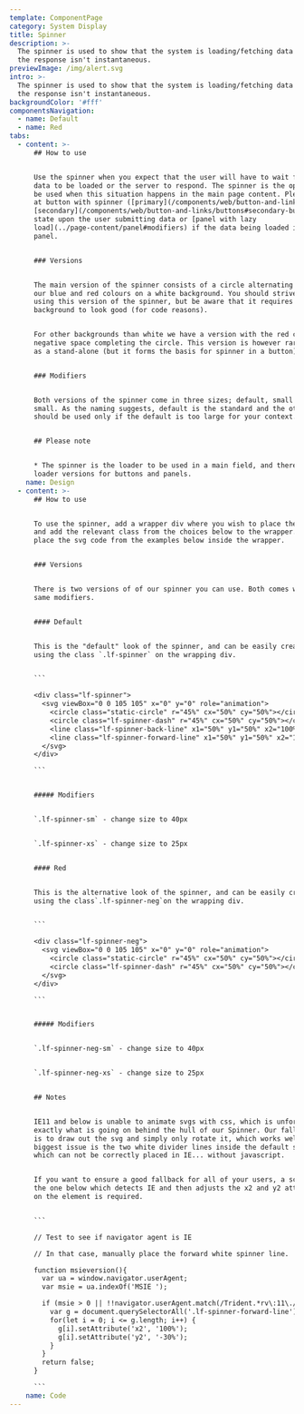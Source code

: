 ```yaml
---
template: ComponentPage
category: System Display
title: Spinner
description: >-
  The spinner is used to show that the system is loading/fetching data and that
  the response isn't instantaneous.
previewImage: /img/alert.svg
intro: >-
  The spinner is used to show that the system is loading/fetching data and that
  the response isn't instantaneous.
backgroundColor: '#fff'
componentsNavigation:
  - name: Default
  - name: Red
tabs:
  - content: >-
      ## How to use


      Use the spinner when you expect that the user will have to wait for all
      data to be loaded or the server to respond. The spinner is the option to
      be used when this situation happens in the main page content. Please look
      at button with spinner ([primary](/components/web/button-and-links/buttons#primary-buttons) /
      [secondary](/components/web/button-and-links/buttons#secondary-buttons)) if you want a loading
      state upon the user submitting data or [panel with lazy
      load](../page-content/panel#modifiers) if the data being loaded is in a
      panel. 


      ### Versions


      The main version of the spinner consists of a circle alternating between
      our blue and red colours on a white background. You should strive towards
      using this version of the spinner, but be aware that it requires a white
      background to look good (for code reasons).


      For other backgrounds than white we have a version with the red colour and
      negative space completing the circle. This version is however rarely used
      as a stand-alone (but it forms the basis for spinner in a button).


      ### Modifiers


      Both versions of the spinner come in three sizes; default, small and extra
      small. As the naming suggests, default is the standard and the other two
      should be used only if the default is too large for your context.


      ## Please note


      * The spinner is the loader to be used in a main field, and there are
      loader versions for buttons and panels.
    name: Design
  - content: >-
      ## How to use


      To use the spinner, add a wrapper div where you wish to place the spinner
      and add the relevant class from the choices below to the wrapper. Then,
      place the svg code from the examples below inside the wrapper.


      ### Versions


      There is two versions of of our spinner you can use. Both comes with the
      same modifiers.


      #### Default


      This is the "default" look of the spinner, and can be easily created by
      using the class `.lf-spinner` on the wrapping div.


      ```

      <div class="lf-spinner">
        <svg viewBox="0 0 105 105" x="0" y="0" role="animation">
          <circle class="static-circle" r="45%" cx="50%" cy="50%"></circle>
          <circle class="lf-spinner-dash" r="45%" cx="50%" cy="50%"></circle>
          <line class="lf-spinner-back-line" x1="50%" y1="50%" x2="100%" y2="50%"></line>
          <line class="lf-spinner-forward-line" x1="50%" y1="50%" x2="100%" y2="50%"></line>
        </svg>
      </div>

      ```


      ##### Modifiers


      `.lf-spinner-sm` - change size to 40px


      `.lf-spinner-xs` - change size to 25px


      #### Red


      This is the alternative look of the spinner, and can be easily created by
      using the class`.lf-spinner-neg`on the wrapping div.


      ```

      <div class="lf-spinner-neg">
        <svg viewBox="0 0 105 105" x="0" y="0" role="animation">
          <circle class="static-circle" r="45%" cx="50%" cy="50%"></circle>
          <circle class="lf-spinner-dash" r="45%" cx="50%" cy="50%"></circle>
        </svg>
      </div>

      ```


      ##### Modifiers


      `.lf-spinner-neg-sm` - change size to 40px


      `.lf-spinner-neg-xs` - change size to 25px


      ## Notes


      IE11 and below is unable to animate svgs with css, which is unfortunatley
      exactly what is going on behind the hull of our Spinner. Our fallback here
      is to draw out the svg and simply only rotate it, which works well. The
      biggest issue is the two white divider lines inside the default spinner,
      which can not be correctly placed in IE... without javascript.


      If you want to ensure a good fallback for all of your users, a script like
      the one below which detects IE and then adjusts the x2 and y2 attributes
      on the element is required.


      ```

      // Test to see if navigator agent is IE

      // In that case, manually place the forward white spinner line.

      function msieversion(){
        var ua = window.navigator.userAgent;
        var msie = ua.indexOf('MSIE ');

        if (msie > 0 || !!navigator.userAgent.match(/Trident.*rv\:11\./)) { // If Internet Explorer
          var g = document.querySelectorAll('.lf-spinner-forward-line');
          for(let i = 0; i <= g.length; i++) {
            g[i].setAttribute('x2', '100%');
            g[i].setAttribute('y2', '-30%');
          }
        }
        return false;
      }

      ```
    name: Code
---
```

